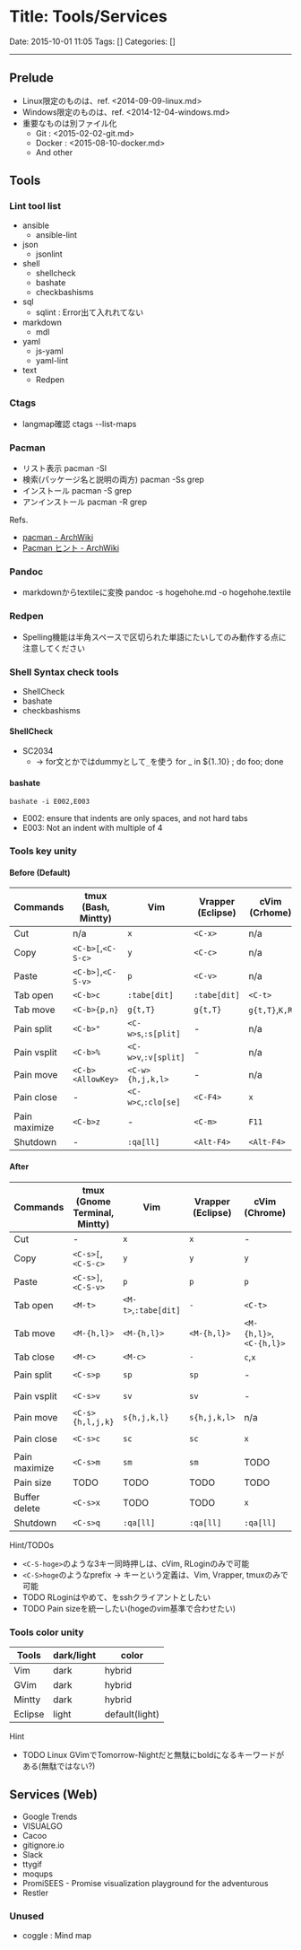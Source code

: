 # Title: Tools/Services

Date: 2015-10-01 11:05
Tags: []
Categories: []

---

## Prelude

* Linux限定のものは、ref. <2014-09-09-linux.md>
* Windows限定のものは、ref. <2014-12-04-windows.md>
* 重要なものは別ファイル化
	* Git : <2015-02-02-git.md>
	* Docker : <2015-08-10-docker.md>
	* And other

## Tools

### Lint tool list

* ansible
	* ansible-lint
* json
	* jsonlint
* shell
	* shellcheck
	* bashate
	* checkbashisms
* sql
	* sqlint : Error出て入れれてない
* markdown
	* mdl
* yaml
	* js-yaml
	* yaml-lint
* text
	* Redpen

### Ctags

* langmap確認
		ctags --list-maps

### Pacman

* リスト表示
		pacman -Sl
* 検索(パッケージ名と説明の両方)
		pacman -Ss grep
* インストール
		pacman -S grep
* アンインストール
		pacman -R grep

Refs.

* [pacman - ArchWiki](https://wiki.archlinuxjp.org/index.php/Pacman)
* [Pacman ヒント - ArchWiki](https://wiki.archlinuxjp.org/index.php/Pacman_%E3%83%92%E3%83%B3%E3%83%88)

### Pandoc

* markdownからtextileに変換
		pandoc -s hogehohe.md -o hogehohe.textile

### Redpen

* Spelling機能は半角スペースで区切られた単語にたいしてのみ動作する点に注意してください

### Shell Syntax check tools

* ShellCheck
* bashate
* checkbashisms

#### ShellCheck

* SC2034
	* -> for文とかではdummyとして`_`を使う
			for _ in ${1..10} ; do foo; done

#### bashate

	bashate -i E002,E003

* E002: ensure that indents are only spaces, and not hard tabs
* E003: Not an indent with multiple of 4

### Tools key unity

#### Before (Default)

Commands      | tmux (Bash, Mintty) | Vim                  | Vrapper (Eclipse) | cVim (Crhome)  | RLogin
---           | ---                 | ---                  | ---               | ---            | ---
Cut           | n/a                 | `x`                  | `<C-x>`           | n/a            | TODO
Copy          | `<C-b>[`,`<C-S-c>`  | `y`                  | `<C-c>`           | n/a            | TODO
Paste         | `<C-b>]`,`<C-S-v>`  | `p`                  | `<C-v>`           | n/a            | TODO
Tab open      | `<C-b>c`            | `:tabe[dit]`         | `:tabe[dit]`      | `<C-t>`        | TODO
Tab move      | `<C-b>{p,n}`        | `g{t,T}`             | `g{t,T}`          | `g{t,T}`,`K,R` | TODO
Pain split    | `<C-b>"`            | `<C-w>s`,`:s[plit]`  | -                 | n/a            | TODO
Pain vsplit   | `<C-b>%`            | `<C-w>v`,`:v[split]` | -                 | n/a            | TODO
Pain move     | `<C-b><AllowKey>`   | `<C-w>{h,j,k,l>`     | -                 | n/a            | TODO
Pain close    | -                   | `<C-w>c`,`:clo[se]`  | `<C-F4>`          | `x`            | TODO
Pain maximize | `<C-b>z`            | -                    | `<C-m>`           | `F11`          | TODO
Shutdown      | -                   | `:qa[ll]`            | `<Alt-F4>`        | `<Alt-F4>`     | TODO

#### After

Commands      | tmux (Gnome Terminal, Mintty) | Vim                  | Vrapper (Eclipse) | cVim (Chrome)           | RLogin
---           | ---                           | ---                  | ---               | ---                     | ---
Cut           | -                             | `x`                  | `x`               | -                       | n/a
Copy          | `<C-s>[`,`<C-S-c>`            | `y`                  | `y`               | `y`                     | `<M-c>`
Paste         | `<C-s>]`,`<C-S-v>`            | `p`                  | `p`               | `p`                     | `<M-v>`
Tab open      | `<M-t>`                       | `<M-t>`,`:tabe[dit]` | `-`               | `<C-t>`                 | TODO
Tab move      | `<M-{h,l}>`                   | `<M-{h,l}>`          | `<M-{h,l}>`       | `<M-{h,l}>`,`<C-{h,l}>` | TODO
Tab close     | `<M-c>`                       | `<M-c>`              | `-`               | `c`,`x`                 | TODO
Pain split    | `<C-s>p`                      | `sp`                 | `sp`              | -                       | `<C-S-p>`
Pain vsplit   | `<C-s>v`                      | `sv`                 | `sv`              | -                       | `<C-S-v>`
Pain move     | `<C-s>{h,l,j,k}`              | `s{h,j,k,l}`         | `s{h,j,k,l>`      | n/a                     | TODO
Pain close    | `<C-s>c`                      | `sc`                 | `sc`              | `x`                     | `<C-S-c>`
Pain maximize | `<C-s>m`                      | `sm`                 | `sm`              | TODO                    | TODO
Pain size     | TODO                          | TODO                 | TODO              | TODO                    | TODO
Buffer delete | `<C-s>x`                      | TODO                 | TODO              | `x`                     | TODO
Shutdown      | `<C-s>q`                      | `:qa[ll]`            | `:qa[ll]`         | `:qa[ll]`               | TODO

Hint/TODOs

* `<C-S-hoge>`のような3キー同時押しは、cVim, RLoginのみで可能
* `<C-S>hoge`のようなprefix -> キーという定義は、Vim, Vrapper, tmuxのみで可能
* TODO RLoginはやめて、をsshクライアントとしたい
* TODO Pain sizeを統一したい(<C-w>hogeのvim基準で合わせたい)

### Tools color unity

Tools   | dark/light | color
---     | ---        | ---
Vim     | dark       | hybrid
GVim    | dark       | hybrid
Mintty  | dark       | hybrid
Eclipse | light      | default(light)

Hint

* TODO Linux GVimでTomorrow-Nightだと無駄にboldになるキーワードがある(無駄ではない?)

## Services (Web)

* Google Trends
* VISUALGO
* Cacoo
* gitignore.io
* Slack
* ttygif
* moqups
* PromiSEES - Promise visualization playground for the adventurous
* Restler

### Unused

* coggle : Mind map

